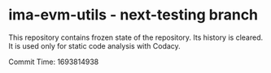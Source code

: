 # ima-evm-utils - next-testing branch

This repository contains frozen state of the repository.
Its history is cleared. It is used only for static code
analysis with Codacy.

Commit Time: 1693814938